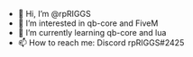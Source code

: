 - 👋 Hi, I’m @rpRIGGS
- 👀 I’m interested in qb-core and FiveM
- 🌱 I’m currently learning qb-core and lua
- 📫 How to reach me: Discord rpRIGGS#2425

<!---
rpRIGGS/rpRIGGS is a ✨ special ✨ repository because its `README.md` (this file) appears on your GitHub profile.
You can click the Preview link to take a look at your changes.
--->
